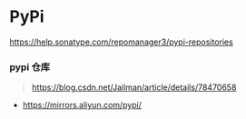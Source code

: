 # PyPi

https://help.sonatype.com/repomanager3/pypi-repositories


### pypi 仓库

> https://blog.csdn.net/Jailman/article/details/78470658

* https://mirrors.aliyun.com/pypi/
